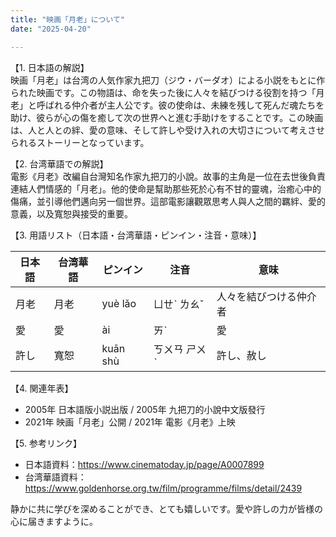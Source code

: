 ```yaml
---
title: "映画「月老」について"
date: "2025-04-20"

---
```


【1. 日本語の解説】  
映画「月老」は台湾の人気作家九把刀（ジウ・バーダオ）による小説をもとに作られた映画です。この物語は、命を失った後に人々を結びつける役割を持つ「月老」と呼ばれる仲介者が主人公です。彼の使命は、未練を残して死んだ魂たちを助け、彼らが心の傷を癒して次の世界へと進む手助けをすることです。この映画は、人と人との絆、愛の意味、そして許しや受け入れの大切さについて考えさせられるストーリーとなっています。

【2. 台湾華語での解説】  
電影《月老》改編自台灣知名作家九把刀的小說。故事的主角是一位在去世後負責連結人們情感的「月老」。他的使命是幫助那些死於心有不甘的靈魂，治癒心中的傷痛，並引導他們邁向另一個世界。這部電影讓觀眾思考人與人之間的羈絆、愛的意義，以及寬恕與接受的重要。

【3. 用語リスト（日本語・台湾華語・ピンイン・注音・意味）】  

| 日本語      | 台湾華語   | ピンイン    | 注音     | 意味                        |
|------------|-----------|-------------|----------|-----------------------------|
| 月老       | 月老      | yuè lǎo     | ㄩㄝˋ ㄌㄠˇ | 人々を結びつける仲介者      |
| 愛          | 愛         | ài           | ㄞˋ       | 愛                          |
| 許し        | 寬恕      | kuān shù   | ㄎㄨㄢ ㄕㄨˋ | 許し、赦し                  |

【4. 関連年表】  
- 2005年 日本語版小説出版 / 2005年 九把刀的小說中文版發行  
- 2021年 映画「月老」公開 / 2021年 電影《月老》上映  

【5. 参考リンク】  
- 日本語資料：https://www.cinematoday.jp/page/A0007899  
- 台湾華語資料：https://www.goldenhorse.org.tw/film/programme/films/detail/2439  

静かに共に学びを深めることができ、とても嬉しいです。愛や許しの力が皆様の心に届きますように。
